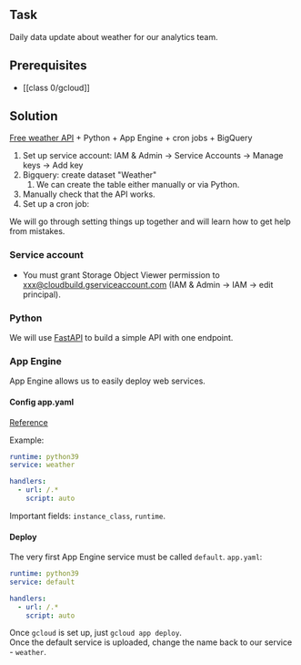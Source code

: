 ## Task

Daily data update about weather for our analytics team.

## Prerequisites

- [[class 0/gcloud]]

## Solution

[Free weather API](http://www.7timer.info/doc.php?lang=en#api) + Python + App Engine + cron jobs + BigQuery

1. Set up service account: IAM & Admin -> Service Accounts -> Manage keys -> Add key
2. Bigquery: create dataset "Weather" 
   1. We can create the table either manually or via Python.
3. Manually check that the API works.
4. Set up a cron job: 

We will go through setting things up together and will learn how to get help from mistakes.

### Service account

- You must grant Storage Object Viewer permission to xxx@cloudbuild.gserviceaccount.com (IAM & Admin -> IAM -> edit principal).

### Python

We will use [FastAPI](https://fastapi.tiangolo.com/) to build a simple API with one endpoint.

### App Engine

App Engine allows us to easily deploy web services.

#### Config app.yaml

[Reference](https://cloud.google.com/appengine/docs/standard/python3/config/appref)

Example:
```yaml
runtime: python39
service: weather

handlers:
  - url: /.*
    script: auto
```

Important fields: `instance_class`, `runtime`.

#### Deploy

The very first App Engine service must be called `default`. `app.yaml`:
```yaml
runtime: python39
service: default

handlers:
  - url: /.*
    script: auto
```

Once `gcloud` is set up, just `gcloud app deploy`.  
Once the default service is uploaded, change the name back to our service - `weather`.
